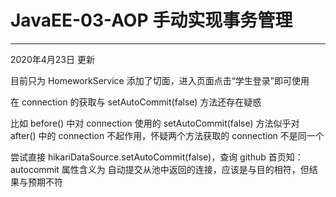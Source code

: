 # JavaEE-03-AOP 手动实现事务管理

***

2020年4月23日 更新

目前只为 HomeworkService 添加了切面，进入页面点击“学生登录”即可使用

在 connection 的获取与 setAutoCommit(false) 方法还存在疑惑

比如 before() 中对 connection 使用的 setAutoCommit(false) 方法似乎对 after() 中的 connection 不起作用，怀疑两个方法获取的 connection 不是同一个

尝试直接 hikariDataSource.setAutoCommit(false)，查询 github 首页知：autocommit 属性含义为 自动提交从池中返回的连接，应该是与目的相符，但结果与预期不符

